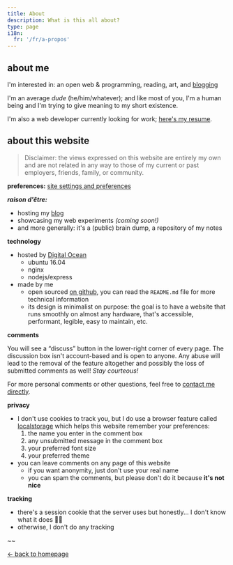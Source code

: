 ```yaml
---
title: About
description: What is this all about?
type: page
i18n:
  fr: '/fr/a-propos'
---
```


## about me

I'm interested in: an open web & programming, reading, art, and [blogging](/blog)

I'm an average _dude_ (he/him/whatever); and like most of you, I'm a human being and I'm trying to give meaning to my short existence.

I'm also a web developer currently looking for work; [here's my resume](/resume).

## about this website

> Disclaimer: the views expressed on this website are entirely my own and are not related in any way to those of my current or past employers, friends, family, or community.

**preferences:** <a href="/help" data-component="emit" data-event="SHOW_BOX_HELP">site settings and preferences</a>

**_raison d'être:_**

- hosting my [blog](/blog)
- showcasing my web experiments *(coming soon!)*
- and more generally: it's a (public) brain dump, a repository of my notes

**technology**

- hosted by [Digital Ocean](https://www.digitalocean.com)
  - ubuntu 16.04
  - nginx
  - nodejs/express
- made by me
  - open sourced [on github](https://github.com/hexanal/fredmercy-blog), you can read the `README.md` file for more technical information
  - its design is minimalist on purpose: the goal is to have a website that runs smoothly on almost any hardware, that's accessible, performant, legible, easy to maintain, etc.

**comments**

You will see a “discuss” button in the lower-right corner of every page. The discussion box isn't account-based and is open to anyone. Any abuse will lead to the removal of the feature altogether and possibly the loss of submitted comments as well! _Stay courteous!_

For more personal comments or other questions, feel free to [contact me directly](mailto:hello@fredmercy.ca).

**privacy**

- I don't use cookies to track you, but I do use a browser feature called [localstorage](https://developer.mozilla.org/en-US/docs/Web/API/Window/localStorage) which helps this website remember your preferences:
  1. the name you enter in the comment box
  2. any unsubmitted message in the comment box
  3. your preferred font size
  4. your preferred theme
- you can leave comments on any page of this website
  - if you want anonymity, just don't use your real name
  - you can spam the comments, but please don't do it because **it's not nice**

**tracking**

- there's a session cookie that the server uses but honestly... I don't know what it does 🤷‍♂️
- otherwise, I don't do any tracking

~~

<a href="/" class="button button--light">← back to homepage</a>
